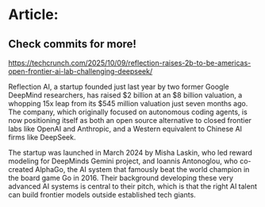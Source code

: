 # Article:

## Check commits for more!
https://techcrunch.com/2025/10/09/reflection-raises-2b-to-be-americas-open-frontier-ai-lab-challenging-deepseek/

Reflection AI, a startup founded just last year by two former Google DeepMind researchers, has raised $2 billion at an $8 billion valuation, a whopping 15x leap from its $545 million valuation just seven months ago. The company, which originally focused on autonomous coding agents, is now positioning itself as both an open source alternative to closed frontier labs like OpenAI and Anthropic, and a Western equivalent to Chinese AI firms like DeepSeek.

The startup was launched in March 2024 by Misha Laskin, who led reward modeling for DeepMinds Gemini project, and Ioannis Antonoglou, who co-created AlphaGo, the AI system that famously beat the world champion in the board game Go in 2016. Their background developing these very advanced AI systems is central to their pitch, which is that the right AI talent can build frontier models outside established tech giants.